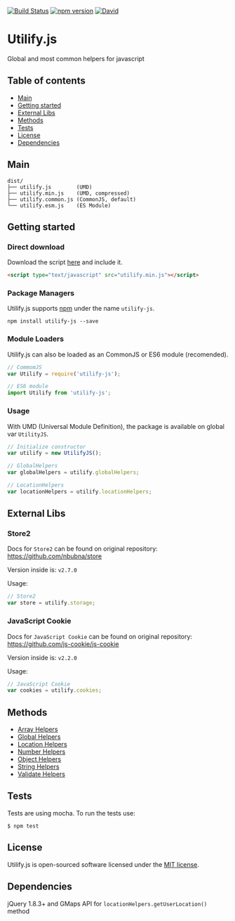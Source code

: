 [![Build Status](https://travis-ci.org/Zeindelf/utilify-js.svg?branch=master)](https://travis-ci.org/Zeindelf/utilify-js)
[![npm version](https://badge.fury.io/js/utilify-js.svg)](https://badge.fury.io/js/utilify-js)
[![David](https://david-dm.org/zeindelf/utilify-js.svg)](https://github.com/Zeindelf/utilify-js)

# Utilify.js

Global and most common helpers for javascript

## Table of contents

- [Main](#main)
- [Getting started](#getting-started)
- [External Libs](#external-libs)
- [Methods](#methods)
- [Tests](#tests)
- [License](#license)
- [Dependencies](#dependencies)

## Main

```text
dist/
├── utilify.js        (UMD)
├── utilify.min.js    (UMD, compressed)
├── utilify.common.js (CommonJS, default)
└── utilify.esm.js    (ES Module)
```

## Getting started

### Direct download

Download the script [here](https://github.com/Zeindelf/utilify-js/blob/master/dist/utilify.min.js) and include it.

```html
<script type="text/javascript" src="utilify.min.js"></script>
```

### Package Managers

Utilify.js supports [npm](https://www.npmjs.com/package/utilify-js) under the name `utilify-js`.

```shell
npm install utilify-js --save
```

### Module Loaders

Utilify.js can also be loaded as an CommonJS or ES6 module (recomended).

```js
// CommomJS
var Utilify = require('utilify-js');

// ES6 module
import Utilify from 'utilify-js';
```

### Usage

With UMD (Universal Module Definition), the package is available on global var `UtilityJS`.

```js
// Initialize constructor
var utilify = new UtilifyJS();

// GlobalHelpers
var globalHelpers = utilify.globalHelpers;

// LocationHelpers
var locationHelpers = utilify.locationHelpers;
```



## External Libs

### Store2
Docs for `Store2` can be found on original repository: https://github.com/nbubna/store

Version inside is: `v2.7.0`

Usage:
```js
// Store2
var store = utilify.storage;
```

### JavaScript Cookie
Docs for `JavaScript Cookie` can be found on original repository: https://github.com/js-cookie/js-cookie

Version inside is: `v2.2.0`

Usage:
```js
// JavaScript Cookie
var cookies = utilify.cookies;
```




## Methods

* [Array Helpers](docs/array-helpers.md)
* [Global Helpers](docs/global-helpers.md)
* [Location Helpers](docs/location-helpers.md)
* [Number Helpers](docs/number-helpers.md)
* [Object Helpers](docs/object-helpers.md)
* [String Helpers](docs/string-helpers.md)
* [Validate Helpers](docs/validate-helpers.md)


## Tests

Tests are using mocha. To run the tests use:

```shell
$ npm test
```

## License

Utilify.js is open-sourced software licensed under the [MIT license](https://opensource.org/licenses/MIT).

## Dependencies

jQuery 1.8.3+ and GMaps API for `locationHelpers.getUserLocation()` method
